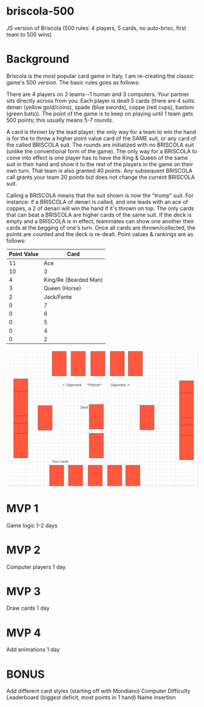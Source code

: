 # briscola-500
JS version of Briscola (500 rules: 4 players, 5 cards, no auto-brisc, first team to 500 wins)

# Background
Briscola is the most popular card game in Italy.  I am re-creating the classic game's 500 version.  The basic rules goes as follows: 

There are 4 players on 2 teams--1 human and 3 computers.  Your partner sits directly across from you.  Each player is dealt 5 cards (there are 4 suits: denari (yellow gold/coins), spade (blue swords), coppe (red cups), bastoni (green bats)).  The point of the game is to keep on playing until 1 team gets 500 points; this usually means 5-7 rounds.  

A card is thrown by the lead player; the only way for a team to win the hand is for the to throw a higher point value card of the SAME suit, or any card of the called BRISCOLA suit.  The rounds are initialized with no BRISCOLA suit (unlike the conventional form of the game).  The only way for a BRISCOLA to come into effect is one player has to have the King & Queen of the same suit in their hand and show it to the rest of the players in the game on their own turn.  That team is also granted 40 points.  Any subsequent BRISCOLA call grants your team 20 points but does not change the current BRISCOLA suit. 

Calling a BRISCOLA means that the suit shown is now the "trump" suit.  For instance: if a BRISCOLA of denari is called, and one leads with an ace of coppes, a 2 of denari will win the hand if it's thrown on top.  The only cards that can beat a BRISCOLA are higher cards of the same suit.  If the deck is empty and a BRISCOLA is in effect, teammates can show one another their cards at the begging of one's turn.  Once all cards are thrown/collected, the points are counted and the deck is re-dealt.   Point values & rankings are as follows:

|Point Value|Card|
|---|---|
|11|Ace|
|10|3|
|4|King/Re (Bearded Man)|
|3|Queen (Horse)|
|2|Jack/Fante|
|0|7|
|0|6|
|0|5|
|0|4|
|0|2|


![wire](images/wire.png)

# MVP 1
Game logic 1-2 days

# MVP 2
Computer players 1 day

# MVP 3
Draw cards 1 day

# MVP 4
Add animations 1 day

# BONUS
Add different card styles (starting off with Mondiano)
Computer Difficulty
Leaderboard (biggest deficit, most points in 1 hand)
Name insertion
